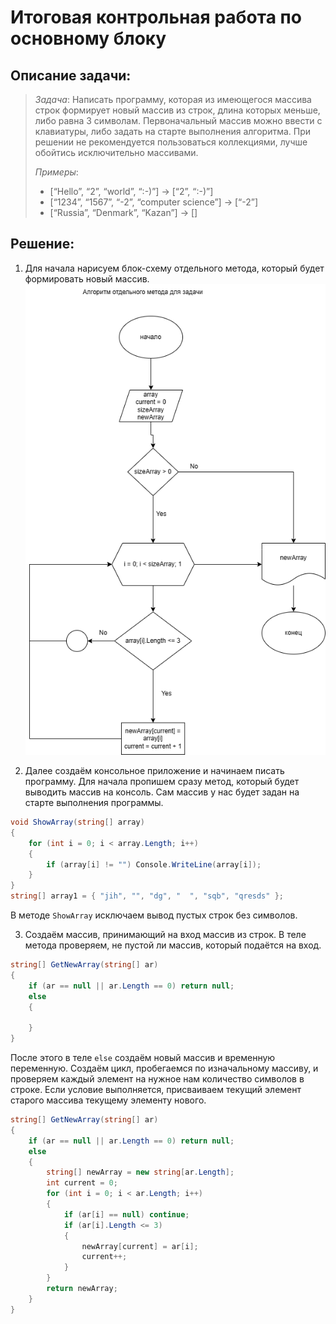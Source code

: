 # Итоговая контрольная работа по основному блоку
## Описание задачи:
> *Задача*: Написать программу, которая из имеющегося массива строк формирует новый массив из строк, длина которых меньше, либо равна 3 символам. Первоначальный массив можно ввести с клавиатуры, либо задать на старте выполнения алгоритма. При решении не рекомендуется пользоваться коллекциями, лучше обойтись исключительно массивами.
>
> *Примеры*:
> - [“Hello”, “2”, “world”, “:-)”] → [“2”, “:-)”]
> - [“1234”, “1567”, “-2”, “computer science”] → [“-2”]
> - [“Russia”, “Denmark”, “Kazan”] → []

## Решение:

1. Для начала нарисуем блок-схему отдельного метода, который будет формировать новый массив.
![<dthd>](<algorithm.png>)

2. Далее создаём консольное приложение и начинаем писать программу. Для начала пропишем сразу метод, который будет выводить массив на консоль. Сам массив у нас будет задан на старте выполнения программы.
```cs
void ShowArray(string[] array)
{
    for (int i = 0; i < array.Length; i++)
    {
        if (array[i] != "") Console.WriteLine(array[i]);
    }
}
string[] array1 = { "jih", "", "dg", "  ", "sqb", "qresds" };
```
В методе `ShowArray` исключаем вывод пустых строк без символов.

3. Создаём массив, принимающий на вход массив из строк. В теле метода проверяем, не пустой ли массив, который подаётся на вход.
```cs
string[] GetNewArray(string[] ar)
{
    if (ar == null || ar.Length == 0) return null;
    else
    {
                    
    }
}
```
После этого в теле `else` создаём новый массив и временную переменную. Создаём цикл, пробегаемся по изначальному массиву, и проверяем каждый элемент на нужное нам количество символов в строке. Если условие выполняется, присваиваем текущий элемент старого массива текущему элементу нового.
```cs
string[] GetNewArray(string[] ar)
{
    if (ar == null || ar.Length == 0) return null;
    else
    {
        string[] newArray = new string[ar.Length];
        int current = 0;
        for (int i = 0; i < ar.Length; i++)
        {
            if (ar[i] == null) continue;
            if (ar[i].Length <= 3)
            {
                newArray[current] = ar[i];
                current++;
            }
        }
        return newArray;
    }
}
```